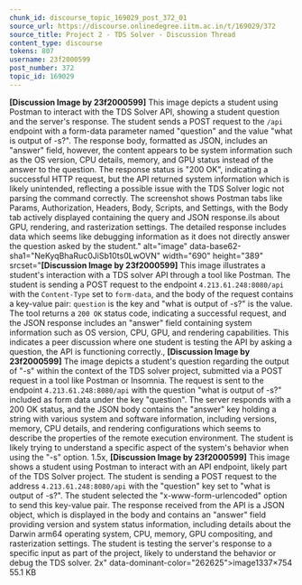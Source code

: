 ```yaml
---
chunk_id: discourse_topic_169029_post_372_01
source_url: https://discourse.onlinedegree.iitm.ac.in/t/169029/372
source_title: Project 2 - TDS Solver - Discussion Thread
content_type: discourse
tokens: 807
username: 23f2000599
post_number: 372
topic_id: 169029
---
```


**[Discussion Image by 23f2000599]** This image depicts a student using Postman to interact with the TDS Solver API, showing a student question and the server's response. The student sends a POST request to the `/api` endpoint with a form-data parameter named "question" and the value "what is output of -s?". The response body, formatted as JSON, includes an "answer" field, however, the content appears to be system information such as the OS version, CPU details, memory, and GPU status instead of the answer to the question. The response status is "200 OK", indicating a successful HTTP request, but the API returned system information which is likely unintended, reflecting a possible issue with the TDS Solver logic not parsing the command correctly. The screenshot shows Postman tabs like Params, Authorization, Headers, Body, Scripts, and Settings, with the Body tab actively displayed containing the query and JSON response.ils about GPU, rendering, and rasterization settings. The detailed response includes data which seems like debugging information as it does not directly answer the question asked by the student." alt="image" data-base62-sha1="NeKyqBhaRuc0JiSb10ts0LwOVN" width="690" height="389" srcset="**[Discussion Image by 23f2000599]** This image illustrates a student's interaction with a TDS solver API through a tool like Postman. The student is sending a POST request to the endpoint `4.213.61.248:8080/api` with the `Content-Type` set to `form-data`, and the body of the request contains a key-value pair: `question` is the key and "what is output of -s?" is the value. The tool returns a `200 OK` status code, indicating a successful request, and the JSON response includes an "answer" field containing system information such as OS version, CPU, GPU, and rendering capabilities. This indicates a peer discussion where one student is testing the API by asking a question, the API is functioning correctly., **[Discussion Image by 23f2000599]** The image depicts a student's question regarding the output of "-s" within the context of the TDS solver project, submitted via a POST request in a tool like Postman or Insomnia. The request is sent to the endpoint `4.213.61.248:8080/api` with the question "what is output of -s?" included as form data under the key "question". The server responds with a 200 OK status, and the JSON body contains the "answer" key holding a string with various system and software information, including versions, memory, CPU details, and rendering configurations which seems to describe the properties of the remote execution environment. The student is likely trying to understand a specific aspect of the system's behavior when using the "-s" option. 1.5x, **[Discussion Image by 23f2000599]** This image shows a student using Postman to interact with an API endpoint, likely part of the TDS Solver project. The student is sending a POST request to the address `4.213.61.248:8080/api` with the "question" key set to "what is output of -s?". The student selected the "x-www-form-urlencoded" option to send this key-value pair. The response received from the API is a JSON object, which is displayed in the body and contains an "answer" field providing version and system status information, including details about the Darwin arm64 operating system, CPU, memory, GPU compositing, and rasterization settings. The student is testing the server's response to a specific input as part of the project, likely to understand the behavior or debug the TDS solver. 2x" data-dominant-color="262625">image1337×754 55.1 KB
